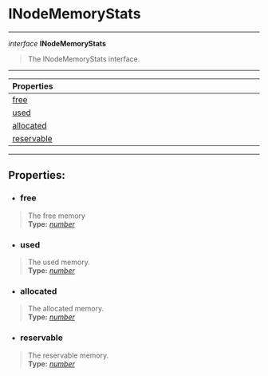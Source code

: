 # INodeMemoryStats  
---  
*interface* **INodeMemoryStats**   
> The INodeMemoryStats interface.
---  
| Properties <img width=1000/> |   
| :--- |   
| [free](#free) |   
| [used](#used) |   
| [allocated](#allocated) |   
| [reservable](#reservable) |   
---  
## Properties:  
- ### free  
> The free memory  
> **Type:** *[number](https://developer.mozilla.org/en-US/docs/Web/JavaScript/Reference/Global_Objects/number)*  
- ### used  
> The used memory.  
> **Type:** *[number](https://developer.mozilla.org/en-US/docs/Web/JavaScript/Reference/Global_Objects/number)*  
- ### allocated  
> The allocated memory.  
> **Type:** *[number](https://developer.mozilla.org/en-US/docs/Web/JavaScript/Reference/Global_Objects/number)*  
- ### reservable  
> The reservable memory.  
> **Type:** *[number](https://developer.mozilla.org/en-US/docs/Web/JavaScript/Reference/Global_Objects/number)*  
